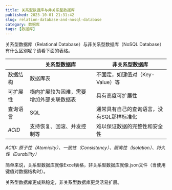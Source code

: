 ```yaml
---
title: 关系型数据库与非关系型数据库
published: 2023-10-01 21:31:42
slug: relation-database-and-nosql-database
category: 数据库
tags: [数据库]
---
```


关系型数据库（Relational Database）与非关系型数据库（NoSQL Database）有什么区别呢？请看下面的表格。

||关系型数据库|非关系型数据库|
|---|---|---|
|数据结构|数据库表|不固定，如键值对（Key-Value）等|
|可扩展性|横向扩展较为困难，需要增加外部关联数据表|具有高度可扩展性|
|查询语言|SQL|通常具有自己的查询语言，没有SQL那样标准化|
| *ACID* |支持恢复、回滚、并发控制等|难以保证数据的完整性和安全性|

*ACID: 原子性（Atomicity）、一致性（Consistency）、隔离性（Isolation）、持久性（Durability）*

简单来说，关系型数据库就像Excel表格，非关系型数据库就像.json文件（当使用键值对数据结构时）。

关系型数据库更成熟稳定，非关系型数据库更灵活易扩展。
